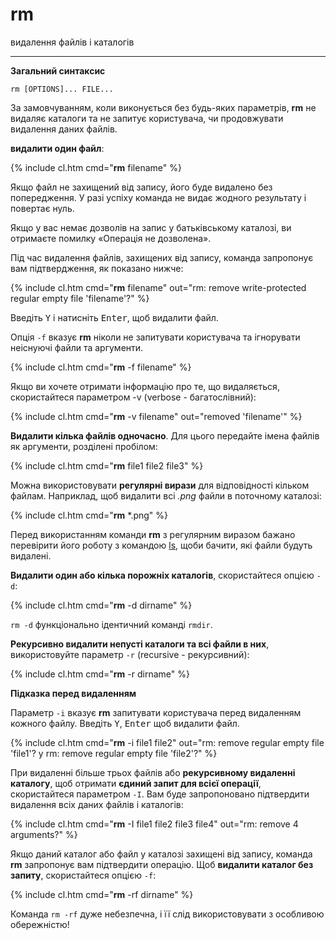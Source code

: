 # rm

видалення файлів і каталогів

---

**Загальний синтаксис**

    rm [OPTIONS]... FILE...

За замовчуванням, коли виконується без будь-яких параметрів, **rm** не видаляє каталоги та не запитує користувача, чи продовжувати видалення даних файлів.

**видалити один файл**:

{% include cl.htm cmd="<b>rm</b> filename" %}

Якщо файл не захищений від запису, його буде видалено без попередження. У разі успіху команда не видає жодного результату і повертає нуль.

Якщо у вас немає дозволів на запис у батьківському каталозі, ви отримаєте помилку «Операція не дозволена».

Під час видалення файлів, захищених від запису, команда запропонує вам підтвердження, як показано нижче:

{% include cl.htm cmd="<b>rm</b> filename"
out="rm: remove write-protected regular empty file 'filename'?" %}

Введіть <kbd>Y</kbd> і натисніть <kbd>Enter</kbd>, щоб видалити файл.

Опція `-f` вказує **rm** ніколи не запитувати користувача та ігнорувати неіснуючі файли та аргументи.

{% include cl.htm cmd="<b>rm</b> -f filename" %}

Якщо ви хочете отримати інформацію про те, що видаляється, скористайтеся параметром -v (verbose - багатослівний):

{% include cl.htm cmd="<b>rm</b> -v filename"
out="removed 'filename'" %}


**Видалити кілька файлів одночасно**. Для цього передайте імена файлів як аргументи, розділені пробілом:

{% include cl.htm cmd="<b>rm</b> file1 file2 file3" %}

Можна використовувати **регулярні вирази** для відповідності кільком файлам. Наприклад, щоб видалити всі _.png_ файли в поточному каталозі:

{% include cl.htm cmd="<b>rm</b> *.png" %}

Перед використанням команди **rm** з регулярним виразом бажано перевірити його роботу з командою [ls](../ls), щоби бачити, які файли будуть видалені.

**Видалити один або кілька порожніх каталогів**, скористайтеся опцією `-d`:

{% include cl.htm cmd="<b>rm</b> -d dirname" %}

`rm -d` функціонально ідентичний команді `rmdir`.

**Рекурсивно видалити непусті каталоги та всі файли в них**, використовуйте параметр `-r` (recursive - рекурсивний):

{% include cl.htm cmd="<b>rm</b> -r dirname" %}

**Підказка перед видаленням**

Параметр `-i` вказує **rm** запитувати користувача перед видаленням кожного файлу. Введіть <kbd>Y</kbd>, <kbd>Enter</kbd> щоб видалити файл.

{% include cl.htm cmd="<b>rm</b> -i file1 file2"
out="rm: remove regular empty file 'file1'? y 
rm: remove regular empty file 'file2'?" %}
 
При видаленні більше трьох файлів або **рекурсивному видаленні каталогу**, щоб отримати **єдиний запит для всієї операції**, скористайтеся параметром `-I`. Вам буде запропоновано підтвердити видалення всіх даних файлів і каталогів:

{% include cl.htm cmd="<b>rm</b> -I file1 file2 file3 file4"
out="rm: remove 4 arguments?" %}

Якщо даний каталог або файл у каталозі захищені від запису, команда **rm** запропонує вам підтвердити операцію. Щоб **видалити каталог без запиту**, скористайтеся опцією `-f`:

{% include cl.htm cmd="<b>rm</b> -rf dirname" %}

Команда `rm -rf` дуже небезпечна, і її слід використовувати з особливою обережністю!


